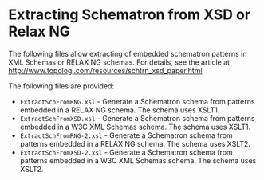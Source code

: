 # Extracting Schematron from XSD or Relax NG

The following files allow extracting of embedded schematron patterns
in XML Schemas or RELAX NG schemas. For details, see the article at http://www.topologi.com/resources/schtrn_xsd_paper.html
  
The following files are provided:

 - `ExtractSchFromRNG.xsl` - Generate a Schematron schema from patterns embedded in a RELAX NG schema. The schema uses XSLT1.                 
 - `ExtractSchFromXSD.xsl` - Generate a Schematron schema from patterns
                  embedded in a W3C XML Schemas schema. The schema uses XSLT1.
 - `ExtractSchFromRNG-2.xsl` - Generate a Schematron schema from patterns
                  embedded in a RELAX NG schema. The schema uses XSLT2.                 
 - `ExtractSchFromXSD-2.xsl` - Generate a Schematron schema from patterns
                  embedded in a W3C XML Schemas schema. The schema uses XSLT2.
